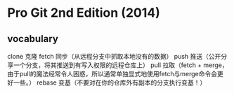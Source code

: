 # Pro Git 2nd Edition (2014)

## 

## vocabulary

clone 克隆
fetch 同步（从远程分支中抓取本地没有的数据）
push 推送（公开分享一个分支，将其推送到有写入权限的远程仓库上）
pull 拉取（fetch + merge，由于pull的魔法经常令人困惑，所以通常单独显式地使用fetch与merge命令会更好一些。）
rebase 变基（不要对在你的仓库外有副本的分支执行变基！）